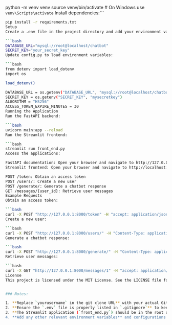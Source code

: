 python -m venv venv
source venv/bin/activate  # On Windows use `venv\Scripts\activate`
Install dependencies:```

   ```bash
pip install -r requirements.txt
Setup
Create a .env file in the project directory and add your environment variables:

   ```bash
DATABASE_URL="mysql://root@localhost/chatbot"
SECRET_KEY="your_secret_key"
Update config.py to load environment variables:

   ```bash
from dotenv import load_dotenv
import os

load_dotenv()

DATABASE_URL = os.getenv("DATABASE_URL", "mysql://root@localhost/chatbot")
SECRET_KEY = os.getenv("SECRET_KEY", "mysecretkey")
ALGORITHM = "HS256"
ACCESS_TOKEN_EXPIRE_MINUTES = 30
Running the Application
Run the FastAPI backend:

   ```bash
uvicorn main:app --reload
Run the Streamlit frontend:

   ```bash
streamlit run front_end.py
Access the applications:

FastAPI documentation: Open your browser and navigate to http://127.0.0.1:8000/docs to see the interactive API documentation.
Streamlit frontend: Open your browser and navigate to http://localhost:8501.

POST /token: Obtain an access token
POST /users/: Create a new user
POST /generate/: Generate a chatbot response
GET /messages/{user_id}: Retrieve user messages
Example Requests
Obtain an access token:

```bash
curl -X POST "http://127.0.0.1:8000/token" -H "accept: application/json" -d "username=test&password=test"
Create a new user:

```bash
curl -X POST "http://127.0.0.1:8000/users/" -H "Content-Type: application/json" -d '{"username": "test", "email": "test@example.com", "password": "test"}'
Generate a chatbot response:

   ```bash
curl -X POST "http://127.0.0.1:8000/generate/" -H "Content-Type: application/json" -H "Authorization: Bearer YOUR_TOKEN" -d '{"text": "Hello!"}'
Retrieve user messages:

   ```bash
curl -X GET "http://127.0.0.1:8000/messages/1" -H "accept: application/json"
License
This project is licensed under the MIT License. See the LICENSE file for more details.


### Notes:

1. **Replace `yourusername` in the git clone URL** with your actual GitHub username.
2. **Ensure the `.env` file is properly listed in `.gitignore`** to keep sensitive information secure.
3. **The Streamlit application (`front_end.py`) should be in the root directory** or properly referenced if it's located elsewhere.
4. **Add any other relevant environment variables** and configurations that your project requires.
